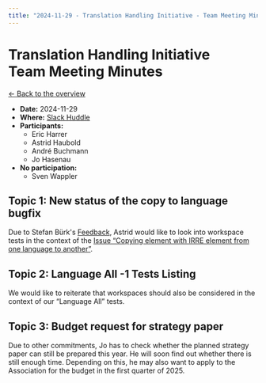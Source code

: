 ```yaml
---
title: "2024-11-29 - Translation Handling Initiative - Team Meeting Minutes"
---
```


# Translation Handling Initiative<br>Team Meeting Minutes

[← Back to the overview](https://notes.typo3.org/s/f3ae8fZSD)

- **Date:** 2024-11-29<br>
- **Where:** [Slack Huddle](https://app.slack.com/huddle/T024TUMLZ/C05D7UF1L8M)
- **Participants:**
    - Eric Harrer
    - Astrid Haubold
    - André Buchmann
    - Jo Hasenau
- **No participation:**
    - Sven Wappler

## Topic 1: New status of the copy to language bugfix

Due to Stefan Bürk's [Feedback](https://review.typo3.org/c/Packages/TYPO3.CMS/+/86085/comments/818e3421_ac8668e1), Astrid would like to look into workspace tests in the context of the [Issue “Copying element with IRRE element from one language to another”](https://forge.typo3.org/issues/89787).

## Topic 2: Language All -1 Tests Listing

We would like to reiterate that workspaces should also be considered in the context of our “Language All” tests.

## Topic 3: Budget request for strategy paper

Due to other commitments, Jo has to check whether the planned strategy paper can still be prepared this year. He will soon find out whether there is still enough time. Depending on this, he may also want to apply to the Association for the budget in the first quarter of 2025.